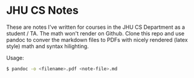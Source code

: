 # JHU CS Notes

These are notes I've written for courses in the JHU CS Department as a student / TA. The math won't render on Github. Clone this repo and use pandoc to conver the markdown files to PDFs with nicely rendered (latex style) math and syntax hilighting. 

Usage:
```Bash
$ pandoc -o <filename>.pdf <note-file>.md
```
